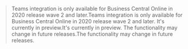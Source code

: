> <span data-ttu-id="6c678-101">Teams integration is only available for Business Central Online in 2020 release wave 2 and later.</span><span class="sxs-lookup"><span data-stu-id="6c678-101">Teams integration is only available for Business Central Online in 2020 release wave 2 and later.</span></span> <span data-ttu-id="6c678-102">It's currently in preview.</span><span class="sxs-lookup"><span data-stu-id="6c678-102">It's currently in preview.</span></span> <span data-ttu-id="6c678-103">The functionality may change in future releases.</span><span class="sxs-lookup"><span data-stu-id="6c678-103">The functionality may change in future releases.</span></span>
